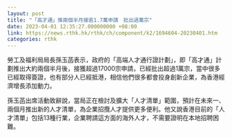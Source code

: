 ```yaml
---
layout: post
title: "「高才通」推兩個半月接逾1.7萬申請　批出過萬宗"
date: 2023-04-01 12:35:27.000000000 +08:00
link: https://news.rthk.hk/rthk/ch/component/k2/1694604-20230401.htm
categories: rthk
---
```


勞工及福利局局長孫玉菡表示，政府的「高端人才通行證計劃」，即「高才通」計劃推出大約兩個半月後，接獲超過17000宗申請，已經批出超過1萬宗，當中很多已經取得簽證，也有部分人已經抵港，相信他們很多都會投身創新企業，為香港經濟增長添加動力。

孫玉菡出席活動致辭說，當局正在檢討及擴大「人才清單」範圍，預計在未來一、兩個月推出新的人才清單，為企業招攬人才提供更多便利。他又說香港目前的「人才清單」包括13種行業，企業聘請這方面的海外人才，不需要證明在本地招聘困難。
